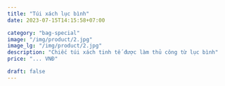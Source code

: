 ```yaml
---
title: "Túi xách lục bình"
date: 2023-07-15T14:15:58+07:00

category: "bag-special" 
image: "/img/product/2.jpg"
image_lg: "/img/product/2.jpg"
description: "Chiếc túi xách tinh tế được làm thủ công từ lục bình"
price: "... VNĐ"

draft: false
---
```

